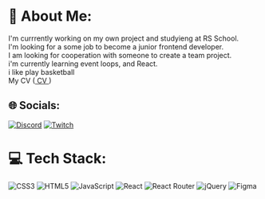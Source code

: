 # 💫 About Me:
I'm currrently working on my own project and studyieng at RS School.<br>I'm looking for a some job to become a junior frontend developer.<br>I am looking for cooperation with someone to create a team project.<br>i'm currently learning event loops, and React.<br>i like play basketball<br>My CV ([ CV ](https://d4n1el13and37.github.io/rsschool-cv/) )


## 🌐 Socials:
[![Discord](https://img.shields.io/badge/Discord-%237289DA.svg?logo=discord&logoColor=white)](https://discord.gg/https://discord.gg/VhHNmDxYaa) [![Twitch](https://img.shields.io/badge/Twitch-%239146FF.svg?logo=Twitch&logoColor=white)](https://twitch.tv/D4n1el837)

# 💻 Tech Stack:
![CSS3](https://img.shields.io/badge/css3-%231572B6.svg?style=for-the-badge&logo=css3&logoColor=white) ![HTML5](https://img.shields.io/badge/html5-%23E34F26.svg?style=for-the-badge&logo=html5&logoColor=white) ![JavaScript](https://img.shields.io/badge/javascript-%23323330.svg?style=for-the-badge&logo=javascript&logoColor=%23F7DF1E) ![React](https://img.shields.io/badge/react-%2320232a.svg?style=for-the-badge&logo=react&logoColor=%2361DAFB) ![React Router](https://img.shields.io/badge/React_Router-CA4245?style=for-the-badge&logo=react-router&logoColor=white) ![jQuery](https://img.shields.io/badge/jquery-%230769AD.svg?style=for-the-badge&logo=jquery&logoColor=white) 	![Figma](https://img.shields.io/badge/figma-%23F24E1E.svg?style=for-the-badge&logo=figma&logoColor=white)

